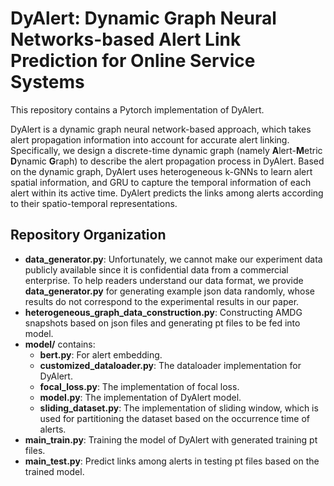 # DyAlert: Dynamic Graph Neural Networks-based Alert Link Prediction for Online Service Systems
This repository contains a Pytorch implementation of DyAlert.

DyAlert is a dynamic graph neural network-based approach, which takes alert propagation information into account for accurate alert linking. 
Specifically, we design a discrete-time dynamic graph (namely **A**lert-**M**etric **D**ynamic **G**raph) to describe the alert propagation process in DyAlert. Based on the dynamic graph, DyAlert uses heterogeneous k-GNNs to learn alert spatial information, and GRU to capture the temporal information of each alert within its active time. DyAlert predicts the links among alerts according to their spatio-temporal representations.


## Repository Organization
- **data_generator.py**: Unfortunately, we cannot make our experiment data publicly available since it is confidential data from a commercial enterprise. To help readers understand our data format, we provide **data_generator.py** for generating example json data randomly, whose results do not correspond to the experimental results in our paper.
- **heterogeneous_graph_data_construction.py**: Constructing AMDG snapshots based on json files and generating pt files to be fed into model.
- **model/** contains:
  - **bert.py**: For alert embedding.
  - **customized_dataloader.py**: The dataloader implementation for DyAlert.
  - **focal_loss.py**: The implementation of focal loss.
  - **model.py**: The implementation of DyAlert model.
  - **sliding_dataset.py**: The implementation of sliding window, which is used for partitioning the dataset based on the occurrence time of alerts.
- **main_train.py**: Training the model of DyAlert with generated training pt files.
- **main_test.py**: Predict links among alerts in testing pt files based on the trained model.
